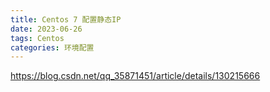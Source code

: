 ```yaml
---
title: Centos 7 配置静态IP
date: 2023-06-26 
tags: Centos
categories: 环境配置
---
```


https://blog.csdn.net/qq_35871451/article/details/130215666